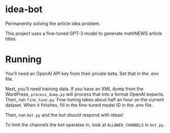 # idea-bot

Permanently solving the article idea problem.

This project uses a fine-tuned GPT-3 model to generate mathNEWS article titles.

# Running

You'll need an OpenAI API key from their private beta. Set that in the .env file.

Next, you'll need training data. If you have an XML dump from the WordPress, `process_dump.py` will process that into a format OpenAI expects. Then, run `fine_tune.py`. Fine-tuning takes about half an hour on the current dataset. When it finishes, fill in the fine-tuned model ID in the .env file.

Then, run `bot.py` and the bot should respond with ideas!

To limit the channels the bot operates in, look at `ALLOWED_CHANNELS` in `bot.py`.
